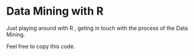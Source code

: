 # Data Mining with R

Just playing around with R , geting in touch with the process of the Data Mining.

Feel free to copy this code.
